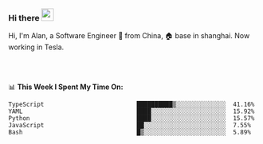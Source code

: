 ### Hi there <img src="https://media.giphy.com/media/hvRJCLFzcasrR4ia7z/giphy.gif" width="25px">

<!-- ![visitors](https://visitor-badge.glitch.me/badge?page_id=dislfyer.dislfyer) -->

Hi, I'm Alan, a Software Engineer 🚀 from China, 🏠 base in shanghai. Now working in Tesla.

<br/>
<br/>

📊 **This Week I Spent My Time On:**


<!--START_SECTION:waka-->

```text
TypeScript                          ██████████▒░░░░░░░░░░░░░░  41.16%
YAML                                ████░░░░░░░░░░░░░░░░░░░░░  15.92%
Python                              ████░░░░░░░░░░░░░░░░░░░░░  15.57%
JavaScript                          ██░░░░░░░░░░░░░░░░░░░░░░░  7.55%
Bash                                █▒░░░░░░░░░░░░░░░░░░░░░░░  5.89%
```

<!--END_SECTION:waka-->

<!--
**About Me:**
 -->
